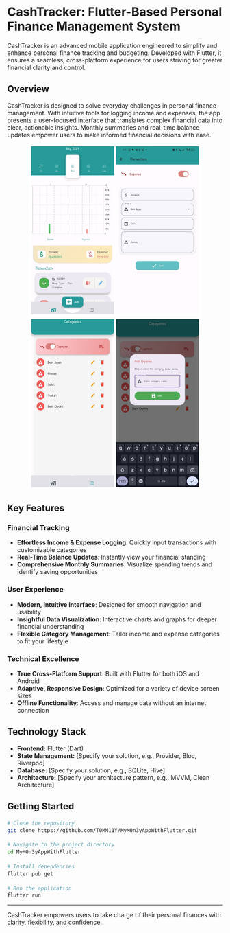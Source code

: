 # CashTracker: Flutter-Based Personal Finance Management System

CashTracker is an advanced mobile application engineered to simplify and enhance personal finance tracking and budgeting. Developed with Flutter, it ensures a seamless, cross-platform experience for users striving for greater financial clarity and control.

## Overview

CashTracker is designed to solve everyday challenges in personal finance management. With intuitive tools for logging income and expenses, the app presents a user-focused interface that translates complex financial data into clear, actionable insights. Monthly summaries and real-time balance updates empower users to make informed financial decisions with ease.

<p align="center">
  <img src="https://github.com/T0MM11Y/MyM0n3yAppWithFlutter/blob/main/1.jpg" width="400"/>
  <img src="https://github.com/T0MM11Y/MyM0n3yAppWithFlutter/blob/main/2.jpg" width="400"/>
</p>

## Key Features

### Financial Tracking
- **Effortless Income & Expense Logging**: Quickly input transactions with customizable categories
- **Real-Time Balance Updates**: Instantly view your financial standing  
- **Comprehensive Monthly Summaries**: Visualize spending trends and identify saving opportunities

### User Experience
- **Modern, Intuitive Interface**: Designed for smooth navigation and usability
- **Insightful Data Visualization**: Interactive charts and graphs for deeper financial understanding
- **Flexible Category Management**: Tailor income and expense categories to fit your lifestyle

### Technical Excellence
- **True Cross-Platform Support**: Built with Flutter for both iOS and Android
- **Adaptive, Responsive Design**: Optimized for a variety of device screen sizes
- **Offline Functionality**: Access and manage data without an internet connection

## Technology Stack

- **Frontend:** Flutter (Dart)
- **State Management:** [Specify your solution, e.g., Provider, Bloc, Riverpod]
- **Database:** [Specify your solution, e.g., SQLite, Hive]
- **Architecture:** [Specify your architecture pattern, e.g., MVVM, Clean Architecture]

## Getting Started

```bash
# Clone the repository
git clone https://github.com/T0MM11Y/MyM0n3yAppWithFlutter.git

# Navigate to the project directory
cd MyM0n3yAppWithFlutter

# Install dependencies
flutter pub get

# Run the application
flutter run
```

---

CashTracker empowers users to take charge of their personal finances with clarity, flexibility, and confidence.
